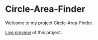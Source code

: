# Circle-Area-Finder
Welcome to my project Circle-Area-Finder.

[Live preview](https://amjadnoor.github.io/Circle-Area-Finder/) of this project.